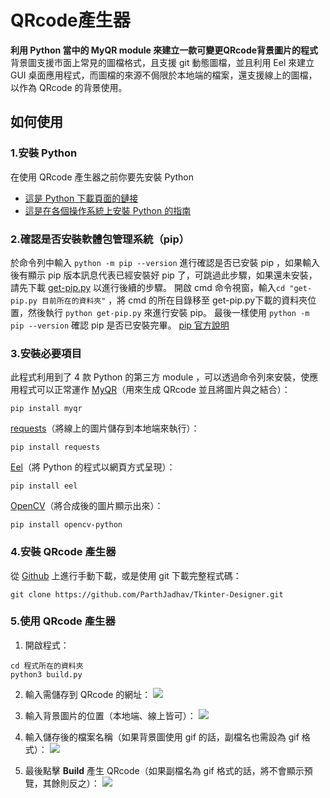 # QRcode產生器
**利用 Python 當中的 MyQR module 來建立一款可變更QRcode背景圖片的程式**
背景圖支援市面上常見的圖檔格式，且支援 git 動態圖檔，並且利用 Eel 來建立 GUI 桌面應用程式，而圖檔的來源不侷限於本地端的檔案，還支援線上的圖檔，以作為 QRcode 的背景使用。
## 如何使用
### 1.安裝 Python
在使用 QRcode 產生器之前你要先安裝 Python
* [這是 Python 下載頁面的鏈接](https://www.python.org/downloads)
* [這是在各個操作系統上安裝 Python 的指南](https://wiki.python.org/moin/BeginnersGuide/Download)
### 2.確認是否安裝軟體包管理系統（pip）
於命令列中輸入 `python -m pip --version` 進行確認是否已安裝 pip ，如果輸入後有顯示 pip 版本訊息代表已經安裝好 pip 了，可跳過此步驟，如果還未安裝，請先下載 [get-pip.py](https://bootstrap.pypa.io/get-pip.py) 以進行後續的步驟。
開啟 cmd 命令視窗，輸入`cd "get-pip.py 目前所在的資料夾"` ，將 cmd 的所在目錄移至 get-pip.py下載的資料夾位置，然後執行 `python get-pip.py` 來進行安裝 pip。
最後一樣使用 `python -m pip --version` 確認 pip 是否已安裝完畢。
[pip 官方說明](https://pip.pypa.io/en/stable/)
### 3.安裝必要項目
此程式利用到了 4 款 Python 的第三方 module ，可以透過命令列來安裝，使應用程式可以正常運作
[MyQR](https://github.com/x-hw/amazing-qr)（用來生成 QRcode 並且將圖片與之結合）：
```
pip install myqr
```
[requests](https://github.com/psf/requests)（將線上的圖片儲存到本地端來執行）：
```
pip install requests
```
[Eel](https://github.com/ChrisKnott/Eel)（將 Python 的程式以網頁方式呈現）：
```
pip install eel
```
[OpenCV](https://github.com/opencv/opencv-python)（將合成後的圖片顯示出來）：
```
pip install opencv-python
```
### 4.安裝 QRcode 產生器
從 [Github](https://github.com/sky0966548546/GIFtoQRcode) 上進行手動下載，或是使用 git 下載完整程式碼：
```
git clone https://github.com/ParthJadhav/Tkinter-Designer.git
```
### 5.使用 QRcode 產生器
1. 開啟程式：
```
cd 程式所在的資料夾
python3 build.py
```
2. 輸入需儲存到 QRcode 的網址：
![](https://i.imgur.com/uyVYfwG.png)

3. 輸入背景圖片的位置（本地端、線上皆可）：
![](https://i.imgur.com/OCLFeEE.png)
4. 輸入儲存後的檔案名稱（如果背景圖使用 gif 的話，副檔名也需設為 gif 格式）：
![](https://i.imgur.com/a8rkr7e.png)
5. 最後點擊 **Build** 產生 QRcode（如果副檔名為 gif 格式的話，將不會顯示預覽，其餘則反之）：
![](https://i.imgur.com/qnY6ts6.gif)